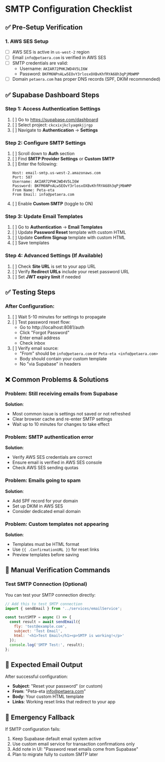 # SMTP Configuration Checklist

## ✅ Pre-Setup Verification

### 1. AWS SES Setup
- [ ] AWS SES is active in `us-west-2` region
- [ ] Email `info@petaera.com` is verified in AWS SES
- [ ] SMTP credentials are valid:
  - Username: `AKIAR72PHKJWD4V5LI6W`
  - Password: `BKFM6NPnALw5EOvY3rlosxOXBvKhfRYA68h3qPjMbWMP`
- [ ] Domain `petaera.com` has proper DNS records (SPF, DKIM recommended)

## ✅ Supabase Dashboard Steps

### Step 1: Access Authentication Settings
1. [ ] Go to https://supabase.com/dashboard
2. [ ] Select project: `ckcxixjkclyaqmkjjrgp`
3. [ ] Navigate to **Authentication** → **Settings**

### Step 2: Configure SMTP Settings
1. [ ] Scroll down to **Auth** section
2. [ ] Find **SMTP Provider Settings** or **Custom SMTP**
3. [ ] Enter the following:
   ```
   Host: email-smtp.us-west-2.amazonaws.com
   Port: 587
   Username: AKIAR72PHKJWD4V5LI6W
   Password: BKFM6NPnALw5EOvY3rlosxOXBvKhfRYA68h3qPjMbWMP
   From Name: Peta-eta
   From Email: info@petaera.com
   ```
4. [ ] Enable **Custom SMTP** (toggle to ON)

### Step 3: Update Email Templates
1. [ ] Go to **Authentication** → **Email Templates**
2. [ ] Update **Password Reset** template with custom HTML
3. [ ] Update **Confirm Signup** template with custom HTML
4. [ ] Save templates

### Step 4: Advanced Settings (If Available)
1. [ ] Check **Site URL** is set to your app URL
2. [ ] Verify **Redirect URLs** include your reset password URL
3. [ ] Set **JWT expiry limit** if needed

## ✅ Testing Steps

### After Configuration:
1. [ ] Wait 5-10 minutes for settings to propagate
2. [ ] Test password reset flow:
   - Go to http://localhost:8081/auth
   - Click "Forgot Password"
   - Enter email address
   - Check inbox
3. [ ] Verify email source:
   - "From" should be `info@petaera.com` or `Peta-eta <info@petaera.com>`
   - Body should contain your custom template
   - No "via Supabase" in headers

## ❌ Common Problems & Solutions

### Problem: Still receiving emails from Supabase
**Solution**: 
- Most common issue is settings not saved or not refreshed
- Clear browser cache and re-enter SMTP settings
- Wait up to 10 minutes for changes to take effect

### Problem: SMTP authentication error
**Solution**:
- Verify AWS SES credentials are correct
- Ensure email is verified in AWS SES console
- Check AWS SES sending quotas

### Problem: Emails going to spam
**Solution**:
- Add SPF record for your domain
- Set up DKIM in AWS SES
- Consider dedicated email domain

### Problem: Custom templates not appearing
**Solution**:
- Templates must be HTML format
- Use `{{ .ConfirmationURL }}` for reset links
- Preview templates before saving

## 🔧 Manual Verification Commands

### Test SMTP Connection (Optional)
You can test your SMTP connection directly:

```javascript
// Add this to test SMTP connection
import { sendEmail } from '../services/emailService';

const testSMTP = async () => {
  const result = await sendEmail({
    fly: 'test@example.com',
    subject: 'Test Email',
    html: '<h1>Test Email</h1><p>SMTP is working!</p>'
  });
  console.log('SMTP Test:', result);
};
```

## 📧 Expected Email Output

After successful configuration:
- **Subject**: "Reset your password" (or custom)
- **From**: "Peta-eta <info@petaera.com>"
- **Body**: Your custom HTML template
- **Links**: Working reset links that redirect to your app

## 🚨 Emergency Fallback

If SMTP configuration fails:
1. Keep Supabase default email system active
2. Use custom email service for transaction confirmations only
3. Add note in UI: "Password reset emails come from Supabase"
4. Plan to migrate fully to custom SMTP later
